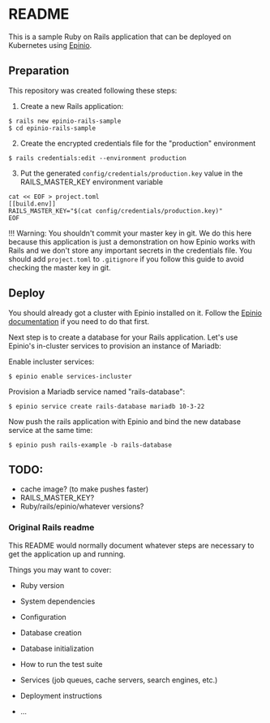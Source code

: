 # README

This is a sample Ruby on Rails application that can be deployed on Kubernetes
using [Epinio](https://github.com/epinio/epinio/).

## Preparation

This repository was created following these steps:

1. Create a new Rails application:

```
$ rails new epinio-rails-sample
$ cd epinio-rails-sample
```

2. Create the encrypted credentials file for the "production" environment

```
$ rails credentials:edit --environment production
```

3. Put the generated `config/credentials/production.key` value in the
RAILS_MASTER_KEY environment variable

```
cat << EOF > project.toml
[[build.env]]
RAILS_MASTER_KEY="$(cat config/credentials/production.key)"
EOF
```

!!! Warning: You shouldn't commit your master key in git. We do this here because
this application is just a demonstration on how Epinio works with Rails and we
don't store any important secrets in the credentials file. You should add `project.toml`
to `.gitignore` if you follow this guide to avoid checking the master key in git.

## Deploy

You should already got a cluster with Epinio installed on it. Follow the
[Epinio documentation](https://github.com/epinio/epinio/#quick-start) if you
need to do that first.

Next step is to create a database for your Rails application. Let's use Epinio's
in-cluster services to provision an instance of Mariadb:


Enable incluster services:
```
$ epinio enable services-incluster
```

Provision a Mariadb service named "rails-database":
```
$ epinio service create rails-database mariadb 10-3-22
```

Now push the rails application with Epinio and bind the new database service
at the same time:

```
$ epinio push rails-example -b rails-database
```



##  TODO:

- cache image? (to make pushes faster)
- RAILS_MASTER_KEY?
- Ruby/rails/epinio/whatever versions?

### Original Rails readme
This README would normally document whatever steps are necessary to get the
application up and running.

Things you may want to cover:

* Ruby version

* System dependencies

* Configuration

* Database creation

* Database initialization

* How to run the test suite

* Services (job queues, cache servers, search engines, etc.)

* Deployment instructions

* ...
